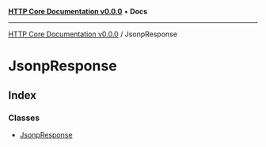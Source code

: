 [**HTTP Core Documentation v0.0.0**](../README.md) • **Docs**

***

[HTTP Core Documentation v0.0.0](../modules.md) / JsonpResponse

# JsonpResponse

## Index

### Classes

- [JsonpResponse](classes/JsonpResponse.md)
